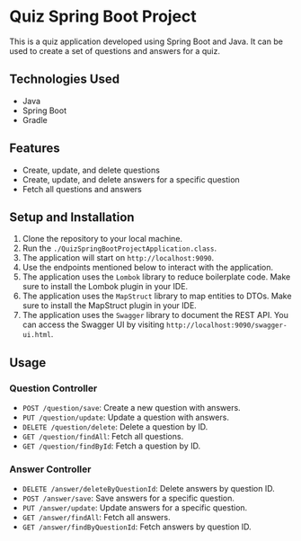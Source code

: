 # Quiz Spring Boot Project

This is a quiz application developed using Spring Boot and Java. It can be used to create a set of questions and answers for a quiz.

## Technologies Used

- Java
- Spring Boot
- Gradle

## Features

- Create, update, and delete questions
- Create, update, and delete answers for a specific question
- Fetch all questions and answers

## Setup and Installation

1. Clone the repository to your local machine.
2. Run the `./QuizSpringBootProjectApplication.class`.
3. The application will start on `http://localhost:9090`.
4. Use the endpoints mentioned below to interact with the application.
5. The application uses the `Lombok` library to reduce boilerplate code. Make sure to install the Lombok plugin in your IDE.
6. The application uses the `MapStruct` library to map entities to DTOs. Make sure to install the MapStruct plugin in your IDE. 
7. The application uses the `Swagger` library to document the REST API. You can access the Swagger UI by visiting `http://localhost:9090/swagger-ui.html`.

## Usage

### Question Controller

- `POST /question/save`: Create a new question with answers.
- `PUT /question/update`: Update a question with answers.
- `DELETE /question/delete`: Delete a question by ID.
- `GET /question/findAll`: Fetch all questions.
- `GET /question/findById`: Fetch a question by ID.

### Answer Controller

- `DELETE /answer/deleteByQuestionId`: Delete answers by question ID.
- `POST /answer/save`: Save answers for a specific question.
- `PUT /answer/update`: Update answers for a specific question.
- `GET /answer/findAll`: Fetch all answers.
- `GET /answer/findByQuestionId`: Fetch answers by question ID.
